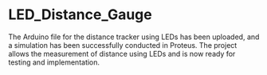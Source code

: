 # LED_Distance_Gauge
The Arduino file for the distance tracker using LEDs has been uploaded, and a simulation has been successfully conducted in Proteus. The project allows the measurement of distance using LEDs and is now ready for testing and implementation. 
